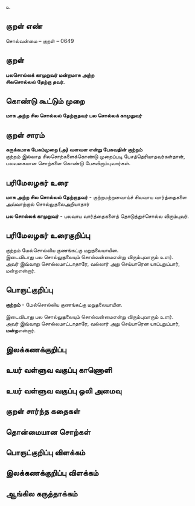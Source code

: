 உ

## குறள் எண் 

சொல்வன்மை  – குறள் – 0649  

## குறள் 

**பலசொல்லக் காமுறுவர் மன்றமாசு அற்ற  
சிலசொல்லல் தேற்றா தவர்.**  

## கொண்டு கூட்டும் முறை

**மாசு அற்ற சில சொல்லல் தேற்றாதவர் பல சொல்லக் காமுறுவர்** 

## குறள் சாரம் 

**சுருக்கமாக பேசும்முறை (அ) வளவள என்று பேசுவதின் குற்றம்**  
குற்றம் இல்லாத சிலசொற்களைக்கொண்டு முறைப்படி பேசத்தெரியாதவர்கள்தான்,   
பலவகையான சொற்களை கொண்டு பேசவிரும்புவார்கள்.  

## பரிமேலழகர் உரை

**மாசு அற்ற சில சொல்லல் தேற்றாதவர்** - குற்றமற்றனவாய்ச் சிலவாய வார்த்தைகளை அவ்வாற்றால் சொல்லுதலைஅறியாதார்  

**பல சொல்லக் காமுறுவர்** - பலவாய வார்த்தைகளைத் தொடுத்துச்சொல்ல விரும்புவர். 

## பரிமேலழகர் உரைகுறிப்பு   

குற்றம் மேல்சொல்லிய குணங்கட்கு மறுதலையாயின.  
இடைவிடாது பல சொல்லுதலையும் சொல்வன்மைஎன்று விரும்புவாரும் உளர்.  
அவர் இவ்வாறு சொல்லமாட்டாதாரே, வல்லார் அது செய்யாரென யாப்புறுப்பார், மன்றஎன்றார்.    

## பொருட்குறிப்பு 

**குற்றம்** - மேல்சொல்லிய குணங்கட்கு மறுதலையாயின.  

இடைவிடாது பல சொல்லுதலையும் சொல்வன்மைஎன்று விரும்புவாரும் உளர்.  
அவர் இவ்வாறு சொல்லமாட்டாதாரே, வல்லார் அது செய்யாரென யாப்புறுப்பார், **மன்ற**என்றார்.    

## இலக்கணக்குறிப்பு  


## உயர் வள்ளுவ வகுப்பு காணொளி


## உயர் வள்ளுவ வகுப்பு ஒலி அமைவு 

 
## குறள் சார்ந்த கதைகள் 


## தொன்மையான சொற்கள்


## பொருட்குறிப்பு விளக்கம்


## இலக்கணக்குறிப்பு விளக்கம்


## ஆங்கில கருத்தாக்கம் 


